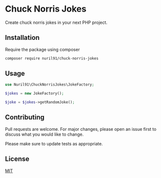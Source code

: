 # Chuck Norris Jokes

Create chuck norris jokes in your next PHP project.

## Installation

Require the package using composer

```bash
composer require nuril91/chuck-norris-jokes
```

## Usage

```php
use Nuril91\ChuckNorrisJokes\JokeFactory;

$jokes = new JokeFactory();

$joke = $jokes->getRandomJoke();
```

## Contributing
Pull requests are welcome. For major changes, please open an issue first to discuss what you would like to change.

Please make sure to update tests as appropriate.

## License
[MIT](./LICENSE.md)
